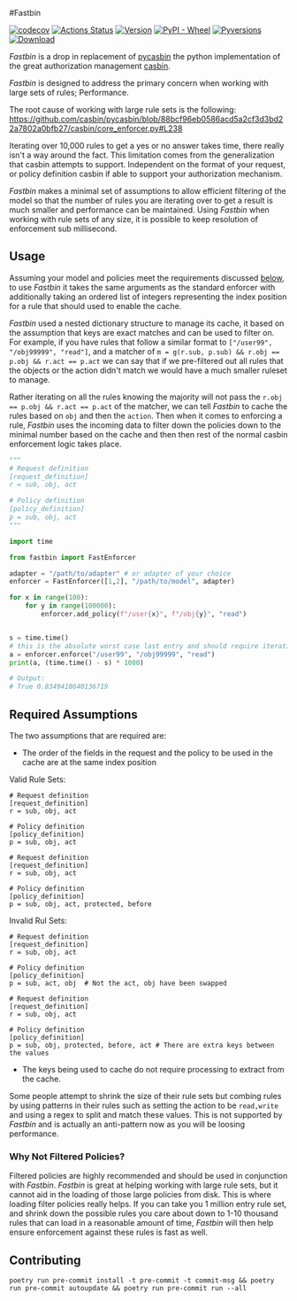 #Fastbin

[![codecov](https://codecov.io/gh/wakemaster39/fastbin/branch/master/graph/badge.svg?token=H9WAVWZ7YY)](undefined)
[![Actions Status](https://github.com/wakemaster39/fastbin/workflows/Tests/badge.svg)](https://github.comwakemaster39/fastbin/actions)
[![Version](https://img.shields.io/pypi/v/fastbin.svg)](https://pypi.org/project/fastbin/)
[![PyPI - Wheel](https://img.shields.io/pypi/wheel/fastbin.svg)](https://pypi.org/project/fastbin/)
[![Pyversions](https://img.shields.io/pypi/pyversions/fastbin.svg)](https://pypi.org/project/fastbin/)
[![Download](https://img.shields.io/pypi/dm/fastbin.svg)](https://pypi.org/project/fastbin/)

_Fastbin_ is a drop in replacement of [pycasbin](https://github.com/casbin/pycasbin) the python implementation of the
great authorization management [casbin](https://github.com/casbin/casbin).

_Fastbin_ is designed to address the primary concern when working with large sets of rules; Performance.

The root cause of working with large rule sets is the following: https://github.com/casbin/pycasbin/blob/88bcf96eb0586acd5a2cf3d3bd22a7802a0bfb27/casbin/core_enforcer.py#L238

Iterating over 10,000 rules to get a yes or no answer takes time, there really isn't a way around the fact. This limitation
comes from the generalization that casbin attempts to support. Independent on the format of your request, or policy definition
casbin if able to support your authorization mechanism.

_Fastbin_ makes a minimal set of assumptions to allow efficient filtering of the model so that the number of rules you
are iterating over to get a result is much smaller and performance can be maintained. Using _Fastbin_ when working with
rule sets of any size, it is possible to keep resolution of enforcement sub millisecond.

## Usage
Assuming your model and policies meet the requirements discussed [below](#required-assumptions), to use _Fastbin_
it takes the same arguments as the standard enforcer with additionally taking an ordered list of integers
representing the index position for a rule that should used to enable the cache.

_Fastbin_ used a nested dictionary structure to manage its cache, it based on the assumption that keys are exact matches
and can be used to filter on. For example, if you have rules that follow a similar format to `["/user99", "/obj99999", "read"]`,
and a matcher of `m = g(r.sub, p.sub) && r.obj == p.obj && r.act == p.act` we can say that if we pre-filtered out all rules
that the objects or the action didn't match we would have a much smaller ruleset to manage.

Rather iterating on all the rules knowing the majority will not pass the `r.obj == p.obj && r.act == p.act` of the matcher,
we can tell _Fastbin_ to cache the rules based on `obj` and then the `action`. Then when it comes to enforcing a rule,
_Fastbin_ uses the incoming data to filter down the policies down to the minimal number based on the cache and
then then rest of the normal casbin enforcement logic takes place.

```python
"""
# Request definition
[request_definition]
r = sub, obj, act

# Policy definition
[policy_definition]
p = sub, obj, act
"""

import time

from fastbin import FastEnforcer

adapter = "/path/to/adapter" # or adapter of your choice
enforcer = FastEnforcer([1,2], "/path/to/model", adapter)

for x in range(100):
    for y in range(100000):
        enforcer.add_policy(f"/user{x}", f"/obj{y}", "read")


s = time.time()
# this is the absolute worst case last entry and should require iterating 10M rows and be very slow
a = enforcer.enforce("/user99", "/obj99999", "read")
print(a, (time.time() - s) * 1000)

# Output:
# True 0.8349418640136719
```

## Required Assumptions

 The two assumptions that are
required are:

* The order of the fields in the request and the policy to be used in the cache are at the same index position

Valid Rule Sets:
```
# Request definition
[request_definition]
r = sub, obj, act

# Policy definition
[policy_definition]
p = sub, obj, act
```
```
# Request definition
[request_definition]
r = sub, obj, act

# Policy definition
[policy_definition]
p = sub, obj, act, protected, before
```

Invalid Rul Sets:
```
# Request definition
[request_definition]
r = sub, obj, act

# Policy definition
[policy_definition]
p = sub, act, obj  # Not the act, obj have been swapped
```
```
# Request definition
[request_definition]
r = sub, obj, act

# Policy definition
[policy_definition]
p = sub, obj, protected, before, act # There are extra keys between the values
```

* The keys being used to cache do not require processing to extract from the cache.

Some people attempt to shrink the size of their rule sets but combing rules by using patterns in their rules such as setting
the action to be `read,write` and using a regex to split and match these values. This is not supported by _Fastbin_ and
is actually an anti-pattern now as you will be loosing performance.


### Why Not Filtered Policies?

Filtered policies are highly recommended and should be used in conjunction with _Fastbin_. _Fastbin_ is great at helping
working with large rule sets, but it cannot aid in the loading of those large policies from disk. This is where
loading filter policies really helps. If you can take you 1 million entry rule set, and shrink down the possible rules
you care about down to 1-10 thousand rules that can load in a reasonable amount of time, _Fastbin_ will then help
ensure enforcement against these rules is fast as well.


## Contributing

```
poetry run pre-commit install -t pre-commit -t commit-msg && poetry run pre-commit autoupdate && poetry run pre-commit run --all
```
